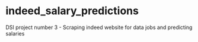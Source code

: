# indeed_salary_predictions
DSI project number 3 - Scraping indeed website for data jobs and predicting salaries
